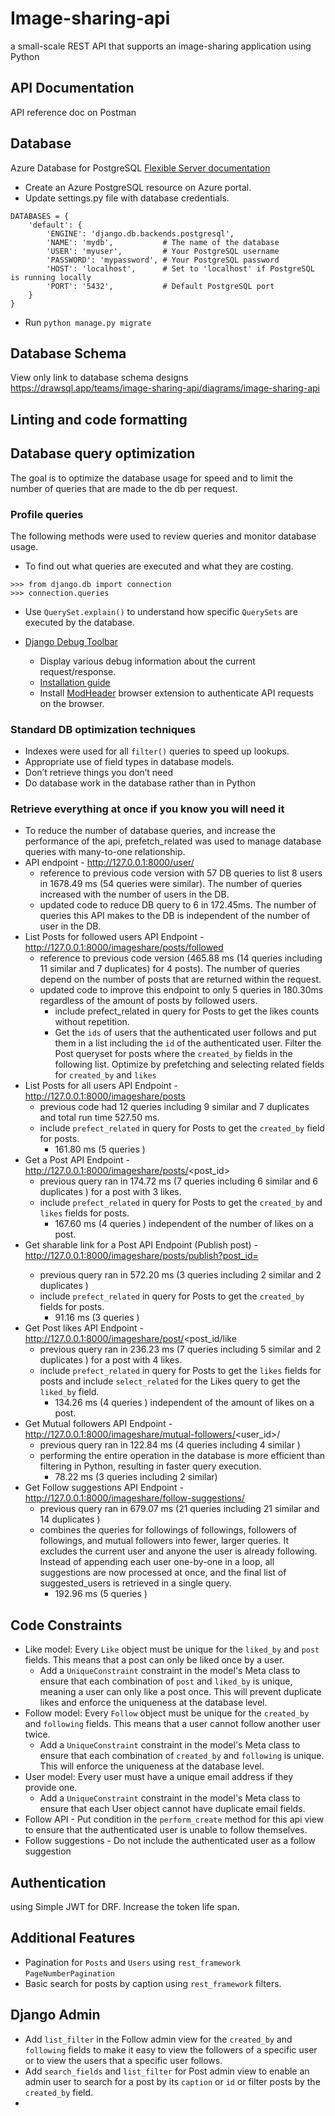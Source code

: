 # Image-sharing-api
a small-scale REST API that supports an image-sharing application using Python

## API Documentation
API reference doc on Postman 

## Database
Azure Database for PostgreSQL [Flexible Server documentation](https://learn.microsoft.com/en-us/azure/postgresql/flexible-server/how-to-deploy-on-azure-free-account)
- Create an Azure PostgreSQL resource on Azure portal.
- Update settings.py file with database credentials.

````
DATABASES = {
    'default': {
        'ENGINE': 'django.db.backends.postgresql',
        'NAME': 'mydb',           # The name of the database
        'USER': 'myuser',         # Your PostgreSQL username
        'PASSWORD': 'mypassword', # Your PostgreSQL password
        'HOST': 'localhost',      # Set to 'localhost' if PostgreSQL is running locally
        'PORT': '5432',           # Default PostgreSQL port
    }
}
````

- Run `python manage.py migrate`

## Database Schema 
View only link to database schema designs
https://drawsql.app/teams/image-sharing-api/diagrams/image-sharing-api


## Linting and code formatting

## Database query optimization

The goal is to optimize the database usage for speed and to limit the number of queries that are made to the db per request.
### Profile queries
The following methods were used to review queries and monitor database usage. 
- To find out what queries are executed and what they are costing.
```
>>> from django.db import connection
>>> connection.queries
```

- Use `QuerySet.explain()` to understand how specific `QuerySets` are executed by the database.

- [Django Debug Toolbar](https://pypi.org/project/django-debug-toolbar/)
  - Display various debug information about the current request/response.
  - [Installation guide](https://django-debug-toolbar.readthedocs.io/en/latest/installation.html)
  - Install [ModHeader](https://modheader.com/) browser extension to authenticate API requests on the browser.

### Standard DB optimization techniques
- Indexes were used for all `filter()` queries to  speed up lookups.
- Appropriate use of field types in database models.
- Don’t retrieve things you don’t need
- Do database work in the database rather than in Python

### Retrieve everything at once if you know you will need it
- To reduce the number of database queries, and increase the performance of the api, prefetch_related was used 
to manage database queries with many-to-one relationship.
- API endpoint - http://127.0.0.1:8000/user/
  - reference to previous code version with 57 DB queries to list 8 users  in 1678.49 ms (54 queries were similar).
The number of queries increased with the number of users in the DB.
  - updated code to reduce DB query to 6 in 172.45ms. The number  of queries this API makes to the DB is independent of the number of user in the DB.
- List Posts for followed users API Endpoint - http://127.0.0.1:8000/imageshare/posts/followed
  - reference to previous code version (465.88 ms (14 queries including 11 similar and 7 duplicates) for 4 posts). The number of queries depend on the number of posts that are returned within the request.
  - updated code to improve this endpoint to only 5 queries in 180.30ms regardless of the amount of posts by followed users.
    - include prefect_related in query for Posts to get the likes counts without repetition.
    - Get the `ids` of users that the authenticated user follows and put them in a list including the `id` of the authenticated user. 
    Filter the Post queryset for posts where the `created_by` fields in the following list. 
    Optimize by prefetching and selecting related fields for `created_by` and `likes`
- List Posts for all users API Endpoint - http://127.0.0.1:8000/imageshare/posts
  - previous code had 12 queries including 9 similar and 7 duplicates and total run time 527.50 ms.
  - include `prefect_related` in query for Posts to get the `created_by` field for posts.
    - 161.80 ms (5 queries )
- Get a Post API Endpoint - http://127.0.0.1:8000/imageshare/posts/<post_id>
  - previous query ran in 174.72 ms (7 queries including 6 similar and 6 duplicates ) for a post with 3 likes.
  - include `prefect_related` in query for Posts to get the `created_by` and `likes` fields for posts.
    - 167.60 ms (4 queries ) independent of the number of likes on a post.
- Get sharable link for a Post API Endpoint (Publish post) - http://127.0.0.1:8000/imageshare/posts/publish?post_id=<id>
  - previous query ran in 572.20 ms (3 queries including 2 similar and 2 duplicates )
  - include `prefect_related` in query for Posts to get the `created_by` fields for posts.
    - 91.16 ms (3 queries )
- Get Post likes API Endpoint - http://127.0.0.1:8000/imageshare/post/<post_id/like
  - previous query ran in 236.23 ms (7 queries including 5 similar and 2 duplicates ) for a post with 4 likes.
  - include `prefect_related` in query for Posts to get the `likes` fields for posts and include `select_related` for the Likes query to get the `liked_by` field.
    - 134.26 ms (4 queries ) independent of the amount of likes on a post.
- Get Mutual followers API Endpoint - http://127.0.0.1:8000/imageshare/mutual-followers/<user_id>/
  - previous query ran in 122.84 ms (4 queries including 4 similar )
  - performing the entire operation in the database is more efficient than filtering in Python, resulting in faster query execution.
    - 78.22 ms (3 queries including 2 similar)
- Get Follow suggestions API Endpoint - http://127.0.0.1:8000/imageshare/follow-suggestions/
  - previous query ran in  679.07 ms (21 queries including 21 similar and 14 duplicates )
  - combines the queries for followings of followings, followers of followings, and mutual followers into fewer, larger queries. It excludes the current user and anyone the user is already following.
Instead of appending each user one-by-one in a loop, all suggestions are now processed at once, and the final list of suggested_users is retrieved in a single query.
    - 192.96 ms (5 queries )

## Code Constraints
- Like model: Every `Like` object must be unique for the `liked_by` and `post` fields. This means that a post can only be liked once by a user.
  -  Add a `UniqueConstraint` constraint in the model's Meta class to ensure that each combination of `post` and `liked_by` is unique, meaning a user can only like a post once.
This will prevent duplicate likes and enforce the uniqueness at the database level.
- Follow model: Every `Follow` object must be unique for the `created_by` and `following` fields. This means that a user cannot follow another user twice. 
  - Add a `UniqueConstraint` constraint in the model's Meta class to ensure that each combination of `created_by` and `following` is unique.
This will enforce the uniqueness at the database level.
- User model: Every user must have a unique email address if they provide one.
  - Add a `UniqueConstraint` constraint in the model's Meta class to ensure that each User object cannot have duplicate email fields.
- Follow API - Put condition in the `perform_create` method for this api view to ensure that the authenticated user is unable to follow themselves.
- Follow suggestions - Do not include the authenticated user as a follow suggestion

## Authentication
using Simple JWT for DRF. Increase the token life span.

## Additional Features
- Pagination for `Posts` and `Users`  using `rest_framework` `PageNumberPagination`
- Basic search for posts by caption using `rest_framework` filters.

## Django Admin
- Add `list_filter` in the Follow admin view for the `created_by` and `following` fields to make it easy to view the followers of a specific user or to view the users that a specific user follows.
- Add `search_fields` and `list_filter` for Post admin view to enable an admin user to search for a post by its `caption` or `id` or filter posts by the `created_by` field.
- 